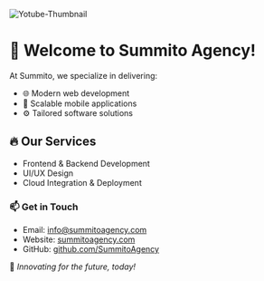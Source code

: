 ![Yotube-Thumbnail](https://github.com/user-attachments/assets/49874b72-6f25-45ac-827e-8779ae8cc196)

# 👋 Welcome to Summito Agency!

At Summito, we specialize in delivering:
- 🌐 Modern web development
- 📱 Scalable mobile applications
- ⚙️ Tailored software solutions  

## 🔥 Our Services
- Frontend & Backend Development  
- UI/UX Design  
- Cloud Integration & Deployment  

### 📫 Get in Touch
- Email: info@summitoagency.com  
- Website: [summitoagency.com](https://summitoagency.com)  
- GitHub: [github.com/SummitoAgency](https://github.com/SummitoAgency)

🚀 *Innovating for the future, today!*
